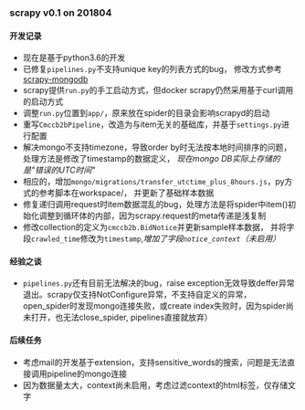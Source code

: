 ###  scrapy v0.1 on 201804 ###

#### 开发记录  ####
- 现在是基于python3.6的开发
- 已修复`pipelines.py`不支持unique key的列表方式的bug，
修改方式参考[scrapy-mongodb](https://github.com/nokiam9/scrapy-mongodb/blob/master/scrapy_mongodb.py)
- scrapy提供`run.py`的手工启动方式，但docker scrapy仍然采用基于curl调用的启动方式
- 调整`run.py`位置到`app/`，原来放在spider的目录会影响scrapyd的启动
- 重写`Cmccb2bPipeline`，改造为与item无关的基础库，并基于`settings.py`进行配置
- 解决mongo不支持timezone，导致order by时无法按本地时间排序的问题，处理方法是修改了timestamp的数据定义，
_现在mongo DB实际上存储的是"错误的UTC时间"_
- 相应的，增加`mongo/migrations/transfer_utctime_plus_8hours.js`，py方式的参考脚本在workspace/， 并更新了基础样本数据
- 修复递归调用request时item数据混乱的bug，处理方法是将spider中item()初始化调整到循环体的内部，因为scrapy.request的meta传递是浅复制
- 修改collection的定义为`cmccb2b.BidNotice`并更新sample样本数据，
并将字段`crawled_time`修改为`timestamp`,_增加了字段`notice_context`（未启用）_


#### 经验之谈 ####
- `pipelines.py`还有目前无法解决的bug，raise exception无效导致deffer异常退出。scrapy仅支持NotConfigure异常，不支持自定义的异常，
open_spider时发现mongo连接失败，或create index失败时，因为spider尚未打开，也无法close_spider, pipelines直接就放弃）

#### 后续任务 ####
- 考虑mail的开发基于extension，支持sensitive_words的搜索，问题是无法直接调用pipeline的mongo连接
- 因为数据量太大，context尚未启用，考虑过滤context的html标签，仅存储文字


